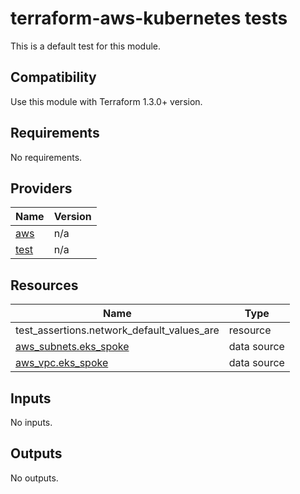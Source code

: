 <!-- BEGIN_TF_DOCS -->
# terraform-aws-kubernetes tests

This is a default test for this module.

## Compatibility

Use this module with Terraform 1.3.0+ version.

## Requirements

No requirements.
## Providers

| Name | Version |
|------|---------|
| <a name="provider_aws"></a> [aws](#provider\_aws) | n/a |
| <a name="provider_test"></a> [test](#provider\_test) | n/a |
## Resources

| Name | Type |
|------|------|
| test_assertions.network_default_values_are | resource |
| [aws_subnets.eks_spoke](https://registry.terraform.io/providers/hashicorp/aws/latest/docs/data-sources/subnets) | data source |
| [aws_vpc.eks_spoke](https://registry.terraform.io/providers/hashicorp/aws/latest/docs/data-sources/vpc) | data source |
## Inputs

No inputs.
## Outputs

No outputs.
<!-- END_TF_DOCS -->